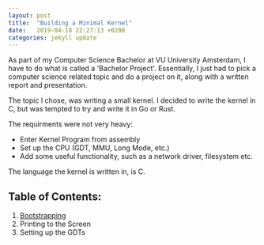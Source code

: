 ```yaml
---
layout: post
title:  "Building a Minimal Kernel"
date:   2019-04-18 22:27:13 +0200
categories: jekyll update
---
```

As part of my Computer Science Bachelor at VU University Amsterdam, I have to do what is called a 'Bachelor Project'. Essentially, I just had to pick a computer science related topic and do a project on it, along with a written report and presentation.

The topic I chose, was writing a small kernel. I decided to write the kernel in C, but was tempted to try and write it in Go or Rust.

The requirments were not very heavy:
- Enter Kernel Program from assembly
- Set up the CPU (GDT, MMU, Long Mode, etc.)
- Add some useful functionality, such as a network driver, filesystem etc.

The language the kernel is written in, is C.

## Table of Contents:
1. [Bootstrapping](./bootstrapping.html)
2. Printing to the Screen
3. Setting up the GDTs
